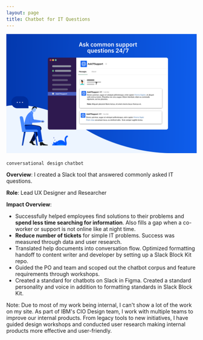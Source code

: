 ```yaml
---
layout: page
title: Chatbot for IT Questions
---
```



![chatbotitsupport](/images/chatbotitsupport.png)

`conversational design` `chatbot`

**Overview**: I created a Slack tool that answered commonly asked IT questions.

**Role**: Lead UX Designer and Researcher

**Impact Overview**:
- Successfully helped employees find solutions to their problems and **spend less time searching for information**. Also fills a gap when a co-worker or support is not online like at night time.
- **Reduce number of tickets** for simple IT problems. Success was measured through data and user research.
- Translated help documents into conversation flow. Optimized formatting handoff to content writer and developer by setting up a Slack Block Kit repo.
- Guided the PO and team and scoped out the chatbot corpus and feature requirements through workshops.
- Created a standard for chatbots on Slack in Figma. Created a standard personality and voice in addition to formatting standards in Slack Block Kit.

Note: Due to most of my work being internal, I can't show a lot of the work on my site. As part of IBM's CIO Design team, I work with multiple teams to improve our internal products. From legacy tools to new initiatives, I have guided design workshops and conducted user research making internal products more effective and user-friendly.
